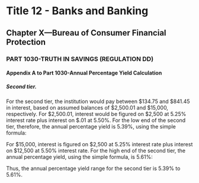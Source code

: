 
# Title 12 - Banks and Banking
## Chapter X—Bureau of Consumer Financial Protection
### PART 1030-TRUTH IN SAVINGS (REGULATION DD)
#### Appendix A to Part 1030-Annual Percentage Yield Calculation
##### Second tier.

For the second tier, the institution would pay between $134.75 and $841.45 in interest, based on assumed balances of $2,500.01 and $15,000, respectively. For $2,500.01, interest would be figured on $2,500 at 5.25% interest rate plus interest on $.01 at 5.50%. For the low end of the second tier, therefore, the annual percentage yield is 5.39%, using the simple formula:

For $15,000, interest is figured on $2,500 at 5.25% interest rate plus interest on $12,500 at 5.50% interest rate. For the high end of the second tier, the annual percentage yield, using the simple formula, is 5.61%:

Thus, the annual percentage yield range for the second tier is 5.39% to 5.61%.
